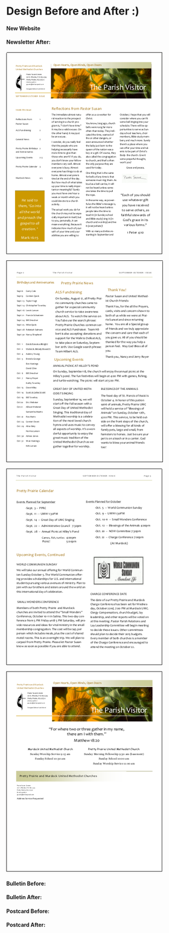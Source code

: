# Design Before and After :)

#### New Website

#### Newsletter After:

![](images/new-newsletter-page-1.png)

![](images/new-newsletter-page-2.png)

![](images/new-newsletter-page-3.png)

![](images/new-newsletter-page-4.png)

#### Bulletin Before:

#### Bulletin After:

#### Postcard Before:

#### Postcard After: